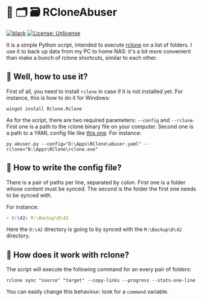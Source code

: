 # 📁 🗂️ 🗃 RCloneAbuser

[![black](https://github.com/vkostyanetsky/RCloneAbuser/actions/workflows/black.yml/badge.svg)](https://github.com/vkostyanetsky/RCloneAbuser/actions/workflows/black.yml) [![License: Unlicense](https://img.shields.io/badge/license-Unlicense-blue.svg)](http://unlicense.org/)

It is a simple Python script, intended to execute [rclone](https://rclone.org) on a list of folders. I use it to back up data from my PC to home NAS: it's a bit more convenient than make a bunch of rclone shortcuts, similar to each other.

## 🤨 Well, how to use it?

First of all, you need to install `rclone` in case if it is not installed yet. For instance, this is how to do it for Windows:

```commandline
winget install Rclone.Rclone
```

As for the script, there are two required parameters: `--config` and `--rclone`. First one is a path to the rclone binary file on your computer. Second one is a path to a YAML config file like [this one](config.yaml). For instance:

```commandline
py abuser.py --config="D:\Apps\RClone\abuser.yaml" --rclone="D:\Apps\RClone\rclone.exe"
```

## 🙂 How to write the config file?

There is a pair of paths per line, separated by colon. First one is a folder whose content must be synced. The second is the folder the first one needs to be synced with.  

For instance:

```yaml
- D:\42: M:\Backup\D\42
```

Here the `D:\42` directory is going to by synced with the `M:\Backup\D\42` directory. 

## 🧐 How does it work with rclone?

The script will execute the following command for an every pair of folders:

```commandline
rclone sync "source" "target" --copy-links --progress --stats-one-line
```

You can easily change this behaviour: look for a `command` variable.
